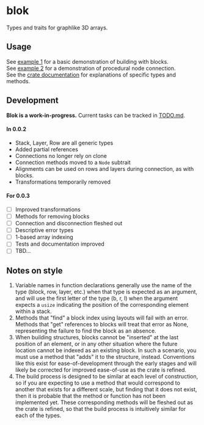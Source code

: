 
# blok
Types and traits for graphlike 3D arrays.

## Usage
See [example 1](/examples/1.rs) for a basic demonstration of building with blocks. <br>
See [example 2](/examples/2.rs) for a demonstration of procedural node connection. <br>
See the [crate documentation](https://docs.rs/blok/latest/blok/) for explanations of specific types and methods.

## Development
**Blok is a work-in-progress.** Current tasks can be tracked in [TODO.md](/TODO.md). <br>
#### In 0.0.2 
- Stack, Layer, Row are all generic types
- Added partial references
- Connections no longer rely on clone 
- Connection methods moved to a `Node` subtrait
- Alignments can be used on rows and layers during connection, as with blocks.
- Transformations temporarily removed
#### For 0.0.3 
- [ ] Improved transformations
- [ ] Methods for removing blocks 
- [ ] Connection and disconnection fleshed out
- [ ] Descriptive error types
- [ ] 1-based array indexing
- [ ] Tests and documentation improved
- [ ] TBD...

## Notes on style
1. Variable names in function declarations generally use the name of the type
(block, row, layer, etc.) when that type is expected as an argument, 
and will use the first letter of the type (b, r, l) 
when the argument expects a `usize` indicating the position 
of the corresponding element within a stack.
2. Methods that "find" a block index using layouts will fail with an error.
Methods that "get" references to blocks will treat that error as None,
representing the failure to find the block as an absence.
3. When building structures, blocks cannot be "inserted" at the last position of an element,
or in any other situation where the future location cannot be indexed as an existing block.
In such a scenario, you must use a method that "adds" it to the structure, instead.
Conventions like this exist for ease-of-development through the early stages
and will likely be corrected for improved ease-of-use as the crate is refined.
4. The build process is designed to be similar at each level of construction,
so if you are expecting to use a method that would correspond to another 
that exists for a different scale, but finding that it does not exist,
then it is probable that the method or function has not been implemented yet.
These corresponding methods will be fleshed out as the crate is refined, 
so that the build process is intuitively similar for each of the types.

